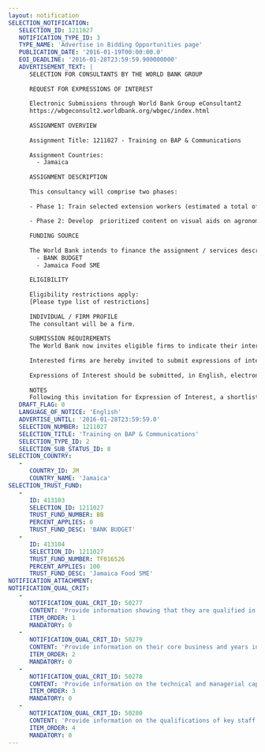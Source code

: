 ```yaml
---
layout: notification
SELECTION_NOTIFICATION: 
   SELECTION_ID: 1211027
   NOTIFICATION_TYPE_ID: 3
   TYPE_NAME: 'Advertise in Bidding Opportunities page'
   PUBLICATION_DATE: '2016-01-19T00:00:00.0'
   EOI_DEADLINE: '2016-01-28T23:59:59.900000000'
   ADVERTISEMENT_TEXT: |
      SELECTION FOR CONSULTANTS BY THE WORLD BANK GROUP
      
      REQUEST FOR EXPRESSIONS OF INTEREST
      
      Electronic Submissions through World Bank Group eConsultant2
      https://wbgeconsult2.worldbank.org/wbgec/index.html
      
      ASSIGNMENT OVERVIEW
      
      Assignment Title: 1211027 - Training on BAP & Communications
      
      Assignment Countries:
        - Jamaica
      
      ASSIGNMENT DESCRIPTION
      
      This consultancy will comprise two phases: 
      
      - Phase 1: Train selected extension workers (estimated a total of 25 individuals) on best agricultural practices for greatest impact on crop conditions
      
      - Phase 2: Develop  prioritized content on visual aids on agronomic recommendations for coffee producers
      
      FUNDING SOURCE
      
      The World Bank intends to finance the assignment / services described below under the following trust fund(s):
        - BANK BUDGET
        - Jamaica Food SME
      
      ELIGIBILITY
      
      Eligibility restrictions apply:
      [Please type list of restrictions]
      
      INDIVIDUAL / FIRM PROFILE
      The consultant will be a firm. 
      
      SUBMISSION REQUIREMENTS
      The World Bank now invites eligible firms to indicate their interest in providing the services.  Interested firms must provide information indicating that they are qualified to perform the services (brochures, description of similar assignments, experience in similar conditions, availability of appropriate skills among staff, etc. for firms; CV and cover letter for individuals).  Please note that the total size of all attachments should be less than 5MB.  Consultants may associate to enhance their qualifications.
      
      Interested firms are hereby invited to submit expressions of interest.
      
      Expressions of Interest should be submitted, in English, electronically through World Bank Group eTendering (https://wbgeconsult2.worldbank.org/wbgec/index.html)
      
      NOTES
      Following this invitation for Expression of Interest, a shortlist of qualified firms will be formally invited to submit proposals.  Shortlisting and selection will be subject to the availability of funding.
   DRAFT_FLAG: 0
   LANGUAGE_OF_NOTICE: 'English'
   ADVERTISE_UNTIL: '2016-01-28T23:59:59.0'
   SELECTION_NUMBER: 1211027
   SELECTION_TITLE: 'Training on BAP & Communications'
   SELECTION_TYPE_ID: 2
   SELECTION_SUB_STATUS_ID: 8
SELECTION_COUNTRY: 
   - 
      COUNTRY_ID: JM
      COUNTRY_NAME: 'Jamaica'
SELECTION_TRUST_FUND: 
   - 
      ID: 413103
      SELECTION_ID: 1211027
      TRUST_FUND_NUMBER: BB
      PERCENT_APPLIES: 0
      TRUST_FUND_DESC: 'BANK BUDGET'
   - 
      ID: 413104
      SELECTION_ID: 1211027
      TRUST_FUND_NUMBER: TF016526
      PERCENT_APPLIES: 100
      TRUST_FUND_DESC: 'Jamaica Food SME'
NOTIFICATION_ATTACHMENT: 
NOTIFICATION_QUAL_CRIT: 
   - 
      NOTIFICATION_QUAL_CRIT_ID: 50277
      CONTENT: 'Provide information showing that they are qualified in the field of the assignment.'
      ITEM_ORDER: 1
      MANDATORY: 0
   - 
      NOTIFICATION_QUAL_CRIT_ID: 50279
      CONTENT: 'Provide information on their core business and years in business.'
      ITEM_ORDER: 2
      MANDATORY: 0
   - 
      NOTIFICATION_QUAL_CRIT_ID: 50278
      CONTENT: 'Provide information on the technical and managerial capabilities of the firm.'
      ITEM_ORDER: 3
      MANDATORY: 0
   - 
      NOTIFICATION_QUAL_CRIT_ID: 50280
      CONTENT: 'Provide information on the qualifications of key staff.'
      ITEM_ORDER: 4
      MANDATORY: 0
---
```

